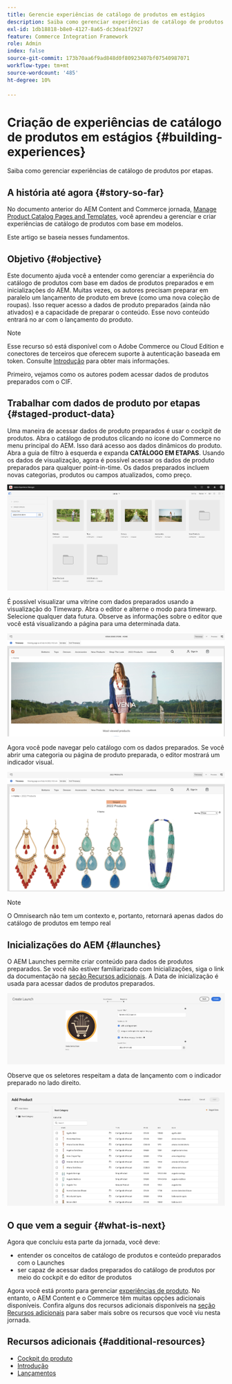 ```yaml
---
title: Gerencie experiências de catálogo de produtos em estágios
description: Saiba como gerenciar experiências de catálogo de produtos por etapas.
exl-id: 1db18818-b8e0-4127-8a65-dc3dea1f2927
feature: Commerce Integration Framework
role: Admin
index: false
source-git-commit: 173b70aa6f9ad848d0f80923407bf07540987071
workflow-type: tm+mt
source-wordcount: '485'
ht-degree: 10%

---
```


# Criação de experiências de catálogo de produtos em estágios {#building-experiences}

Saiba como gerenciar experiências de catálogo de produtos por etapas.

## A história até agora {#story-so-far}

No documento anterior do AEM Content and Commerce jornada, [Manage Product Catalog Pages and Templates](catalog-templates.md), você aprendeu a gerenciar e criar experiências de catálogo de produtos com base em modelos.

Este artigo se baseia nesses fundamentos.

## Objetivo {#objective}

Este documento ajuda você a entender como gerenciar a experiência do catálogo de produtos com base em dados de produtos preparados e em inicializações do AEM. Muitas vezes, os autores precisam preparar em paralelo um lançamento de produto em breve (como uma nova coleção de roupas). Isso requer acesso a dados de produto preparados (ainda não ativados) e a capacidade de preparar o conteúdo. Esse novo conteúdo entrará no ar com o lançamento do produto.

>[!NOTE]
>
>Esse recurso só está disponível com o Adobe Commerce ou Cloud Edition e conectores de terceiros que oferecem suporte à autenticação baseada em token. Consulte [Introdução](https://experienceleague.adobe.com/docs/experience-manager-cloud-service/content-and-commerce/storefront/getting-started.html?lang=pt-BR) para obter mais informações.

Primeiro, vejamos como os autores podem acessar dados de produtos preparados com o CIF.

## Trabalhar com dados de produto por etapas {#staged-product-data}

Uma maneira de acessar dados de produto preparados é usar o cockpit de produtos. Abra o catálogo de produtos clicando no ícone do Commerce no menu principal do AEM. Isso dará acesso aos dados dinâmicos do produto. Abra a guia de filtro à esquerda e expanda **CATÁLOGO EM ETAPAS**. Usando os dados de visualização, agora é possível acessar os dados de produto preparados para qualquer point-in-time. Os dados preparados incluem novas categorias, produtos ou campos atualizados, como preço.

![ferramenta cockpit de preparo](assets/staged-cockpit.png)

É possível visualizar uma vitrine com dados preparados usando a visualização do Timewarp. Abra o editor e alterne o modo para timewarp. Selecione qualquer data futura. Observe as informações sobre o editor que você está visualizando a página para uma determinada data.

![timewarp de estágio](assets/staged-timewarp.png)

Agora você pode navegar pelo catálogo com os dados preparados. Se você abrir uma categoria ou página de produto preparada, o editor mostrará um indicador visual.

![plano de preparo](assets/staged-plp.png)

>[!NOTE]
>
>O Omnisearch não tem um contexto e, portanto, retornará apenas dados do catálogo de produtos em tempo real

## Inicializações do AEM {#launches}

O AEM Launches permite criar conteúdo para dados de produtos preparados. Se você não estiver familiarizado com Inicializações, siga o link da documentação na [seção Recursos adicionais](#additional-resources). A Data de inicialização é usada para acessar dados de produtos preparados.

![inicialização em andamento](assets/staged-launch.png)

Observe que os seletores respeitam a data de lançamento com o indicador preparado no lado direito.

![seletor de etapas](assets/staged-picker.png)

## O que vem a seguir {#what-is-next}

Agora que concluiu esta parte da jornada, você deve:

* entender os conceitos de catálogo de produtos e conteúdo preparados com o Launches
* ser capaz de acessar dados preparados do catálogo de produtos por meio do cockpit e do editor de produtos

Agora você está pronto para gerenciar [experiências de produto](product-experience-management.md). No entanto, o AEM Content e o Commerce têm muitas opções adicionais disponíveis. Confira alguns dos recursos adicionais disponíveis na [seção Recursos adicionais](#additional-resources) para saber mais sobre os recursos que você viu nesta jornada.

## Recursos adicionais {#additional-resources}

* [Cockpit do produto](/help/commerce-cloud/authoring/product-cockpit.md)
* [Introdução](/help/commerce-cloud/getting-started.md)
* [Lançamentos](/help/sites-cloud/authoring/launches/overview.md)
